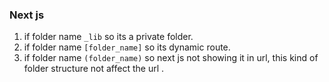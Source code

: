 ### Next js

1. if folder name `_lib` so its a private folder.
2. if folder name `[folder_name]` so its dynamic route.
3. if folder name `(folder_name)` so next js not showing it in url, this kind of folder structure not affect the url .
